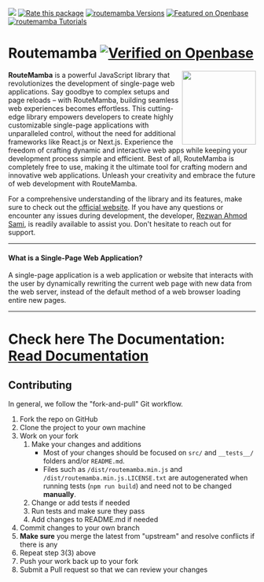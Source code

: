 [![](https://data.jsdelivr.com/v1/package/npm/routemamba/badge)](https://www.jsdelivr.com/package/npm/routemamba)
[![Rate this package](https://badges.openbase.com/js/rating/routemamba.svg?token=gvmAJQCxO2/PJgrc0EvODXOOaqAt69wEOFibwA2qPu0=)](https://openbase.com/js/routemamba?utm_source=embedded&utm_medium=badge&utm_campaign=rate-badge)
[![routemamba Versions](https://badges.openbase.com/js/versions/routemamba.svg?token=gvmAJQCxO2/PJgrc0EvODXOOaqAt69wEOFibwA2qPu0=)](https://openbase.com/js/routemamba?utm_source=embedded&utm_medium=badge&utm_campaign=rate-badge)
[![Featured on Openbase](https://badges.openbase.com/js/featured/routemamba.svg?token=gvmAJQCxO2/PJgrc0EvODXOOaqAt69wEOFibwA2qPu0=)](https://openbase.com/js/routemamba?utm_source=embedded&utm_medium=badge&utm_campaign=rate-badge)
[![routemamba Tutorials](https://badges.openbase.com/js/tutorials/routemamba.svg?token=gvmAJQCxO2/PJgrc0EvODXOOaqAt69wEOFibwA2qPu0=)](https://openbase.com/js/routemamba?utm_source=embedded&utm_medium=badge&utm_campaign=rate-badge)

# Routemamba [![Verified on Openbase](https://badges.openbase.com/js/verified/routemamba.svg?token=gvmAJQCxO2/PJgrc0EvODXOOaqAt69wEOFibwA2qPu0=)](https://openbase.com/js/routemamba?utm_source=embedded&utm_medium=badge&utm_campaign=rate-badge)

<img src="https://cdn.rezwanahmodsami.com/routemamba/logo/routemamba-js-logo-transparent.png" align="right" width="150px">

**RouteMamba** is a powerful JavaScript library that revolutionizes the development of single-page web applications. Say goodbye to complex setups and page reloads – with RouteMamba, building seamless web experiences becomes effortless. This cutting-edge library empowers developers to create highly customizable single-page applications with unparalleled control, without the need for additional frameworks like React.js or Next.js. Experience the freedom of crafting dynamic and interactive web apps while keeping your development process simple and efficient. Best of all, RouteMamba is completely free to use, making it the ultimate tool for crafting modern and innovative web applications. Unleash your creativity and embrace the future of web development with RouteMamba.

For a comprehensive understanding of the library and its features, make sure to check out the [official website](https://www.routemamba.com). If you have any questions or encounter any issues during development, the developer, [Rezwan Ahmod Sami](https://facebook.com/rezwanahmodsami), is readily available to assist you. Don't hesitate to reach out for support.

---

#### What is a Single-Page Web Application?

A single-page application is a web application or website that interacts with the user by dynamically rewriting the current web page with new data from the web server, instead of the default method of a web browser loading entire new pages.

---

# Check here The Documentation: [Read Documentation](https://www.routemamba.com)

## Contributing

In general, we follow the "fork-and-pull" Git workflow.

1. Fork the repo on GitHub
2. Clone the project to your own machine
3. Work on your fork
   1. Make your changes and additions
      - Most of your changes should be focused on `src/` and `__tests__/` folders and/or `README.md`.
      - Files such as `/dist/routemamba.min.js` and `/dist/routemamba.min.js.LICENSE.txt` are autogenerated when running tests (`npm run build`) and need not to be changed **manually**.
   2. Change or add tests if needed
   3. Run tests and make sure they pass
   4. Add changes to README.md if needed
4. Commit changes to your own branch
5. **Make sure** you merge the latest from "upstream" and resolve conflicts if there is any
6. Repeat step 3(3) above
7. Push your work back up to your fork
8. Submit a Pull request so that we can review your changes
